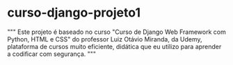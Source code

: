 # curso-django-projeto1

"""
Este projeto é baseado no curso "Curso de Django Web Framework com Python, HTML e CSS"
do professor Luiz Otávio Miranda, da Udemy, plataforma de cursos muito eficiente, didática
que eu utilizo para aprender a codificar com segurança.
"""
